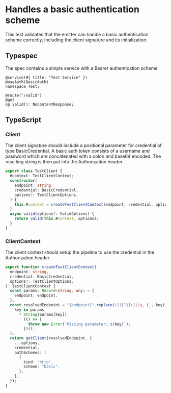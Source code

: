 # Handles a basic authentication scheme

This test validates that the emitter can handle a basic authentication scheme correctly, including the client signature and its initialization

## Typespec

The spec contains a simple service with a Bearer authentication scheme

```tsp
@service(#{ title: "Test Service" })
@useAuth(BasicAuth)
namespace Test;

@route("/valid")
@get
op valid(): NoContentResponse;
```

## TypeScript

### Client

The client signature should include a positional parameter for credential of type BasicCredential. A basic auth token consists of a username and password which are concatenated with a colon and base64 encoded. The resulting string is then put into the Authorization header.

```ts src/testClient.ts class TestClient
export class TestClient {
  #context: TestClientContext;
  constructor(
    endpoint: string,
    credential: BasicCredential,
    options?: TestClientOptions,
  ) {
    this.#context = createTestClientContext(endpoint, credential, options);
  }
  async valid(options?: ValidOptions) {
    return valid(this.#context, options);
  }
}
```

### ClientContext

The client context should setup the pipeline to use the credential in the Authorization header.

```ts src/api/testClientContext.ts function createTestClientContext
export function createTestClientContext(
  endpoint: string,
  credential: BasicCredential,
  options?: TestClientOptions,
): TestClientContext {
  const params: Record<string, any> = {
    endpoint: endpoint,
  };
  const resolvedEndpoint = "{endpoint}".replace(/{([^}]+)}/g, (_, key) =>
    key in params
      ? String(params[key])
      : (() => {
          throw new Error(`Missing parameter: ${key}`);
        })(),
  );
  return getClient(resolvedEndpoint, {
    ...options,
    credential,
    authSchemes: [
      {
        kind: "http",
        scheme: "basic",
      },
    ],
  });
}
```
